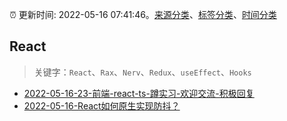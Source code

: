 :alarm_clock: 更新时间: 2022-05-16 07:41:46。[来源分类](../README.md)、[标签分类](../TAGS.md)、[时间分类](../TIMELINE.md)

## React


> 关键字：`React`、`Rax`、`Nerv`、`Redux`、`useEffect`、`Hooks`



- [2022-05-16-23-前端-react-ts-蹲实习-欢迎交流-积极回复](https://www.v2ex.com/t/853149) 
- [2022-05-16-React如何原生实现防抖？](https://toutiao.io/k/xskb2m7) 